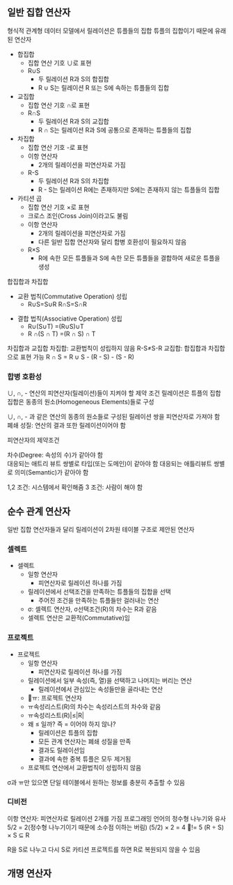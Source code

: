 ## 일반 집합 연산자
형식적 관계형 데이터 모델에서 릴레이션은 튜플들의 집합
튜플의 집합이기 때문에 유래된 연산자

- 합집합
	- 집합 연산 기호 ∪로 표현
	- R∪S
		- 두 릴레이션 R과 S의 합집합  
		- R ∪ S는 릴레이션 R 또는 S에 속하는 튜플들의 집합
- 교집합
	- 집합 연산 기호 ∩로 표현
	- R∩S
		- 두 릴레이션 R과 S의 교집합  
		- R ∩ S는 릴레이션 R과 S에 공통으로 존재하는 튜플들의 집합
- 차집합
	- 집합 연산 기호 -로 표현
	- 이항 연산자
		- 2개의 릴레이션을 피연산자로 가짐
	- R-S
		- 두 릴레이션 R과 S의 차집합  
		- R - S는 릴레이션 R에는 존재하지만 S에는 존재하지 않는 튜플들의 집합 
- 카티션 곱
	- 집합 연산 기호 ×로 표현
	- 크로스 조인(Cross Join)이라고도 불림
	- 이항 연산자
		- 2개의 릴레이션을 피연산자로 가짐  
		- 다른 일반 집합 연산자와 달리 합병 호환성이 필요하지 않음
	- R×S
		- R에 속한 모든 튜플들과 S에 속한 모든 튜플들을 결합하여 새로운 튜플을 생성



합집합과 차집합
* 교환 법칙(Commutative Operation) 성립
	* R∪S=S∪R R∩S=S∩R
- 결합 법칙(Associative Operation) 성립 
	- R∪(S∪T) =(R∪S)∪T  
	- R ∩(S ∩ T) =(R ∩ S) ∩ T

차집합과 교집합
차집합: 교환법칙이 성립하지 않음 R-S≠S-R
교집합: 합집합과 차집합으로 표현 가능 R ∩ S = R ∪ S - (R - S) - (S - R)

### 합병 호환성
∪, ∩, - 연산의 피연산자(릴레이션)들이 지켜야 할 제약 조건
릴레이션은 튜플의 집합  
집합은 동종의 원소(Homogeneous Elements)들로 구성

∪, ∩, - 과 같은 연산의 동종의 원소들로 구성된 릴레이션 쌍을 피연산자로 가져야 함
폐쇄 성질: 연산의 결과 또한 릴레이션이어야 함

피연산자의 제약조건

차수(Degree: 속성의 수)가 같아야 함  
대응되는 애트리 뷰트 쌍별로 타입(또는 도메인)이 같아야 함 
대응되는 애틀리뷰트 쌍별로 의미(Semantic)가 같아야 함

1,2 조건: 시스템에서 확인해줌
3 조건: 사람이 해야 함

## 순수 관계 연산자
일반 집합 연산자들과 달리 릴레이션이 2차원 테이블 구조로 제안된 연산자
### 셀렉트
- 셀렉트
	- 일항 연산자
		- 피연산자로 릴레이션 하나를 가짐 
	- 릴레이션에서 선택조건을 만족하는 튜플들의 집합을 선택
		- 주어진 조건을 만족하는 튜플들만 걸러내는 연산
	- σ: 셀렉트 연산자, σ선택조건(R)의 차수는 R과 같음
	- 셀렉트 연산은 교환적(Commutative)임
### 프로젝트
- 프로젝트
	- 일항 연산자
		- 피연산자로 릴레이션 하나를 가짐
	- 릴레이션에서 일부 속성(즉, 열)을 선택하고 나머지는 버리는 연산
		- 릴레이션에서 관심있는 속성들만을 골라내는 연산
	- ㅠ: 프로젝트 연산자
	- ㅠ속성리스트(R)의 차수는 속성리스트의 차수와 같음
	- ㅠ속성리스트(R)|≤|R|
	- 왜 ≤ 일까?  즉 = 이어야 하지 않나?
		- 릴레이션은 튜플의 집합 
		- 모든 관계 연산자는 폐쇄 성질을 만족
		- 결과도 릴레이션임  
		- 결과에 속한 중복 튜플은 모두 제거됨
	- 프로젝트 연산에서 교환법칙이 성립하지 않음

σ과 ㅠ만 있으면 단일 테이블에서 원하는 정보를 충분히 추출할 수 있음

### 디비전
이항 연산자: 피연산자로 릴레이션 2개를 가짐
프로그래밍 언어의 정수형 나누기와 유사  
5/2 = 2(정수형 나누기이기 때문에 소수점 이하는 버림) (5/2) × 2 = 4 != 5
(R ÷ S) × S ⊆ R

R을 S로 나누고 다시 S로 카티션 프로젝트를 하면 R로 복원되지 않을 수 있음

## 개명 연산자
